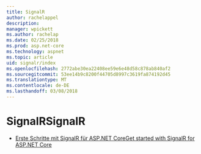```yaml
---
title: SignalR
author: rachelappel
description: 
manager: wpickett
ms.author: rachelap
ms.date: 02/25/2018
ms.prod: asp.net-core
ms.technology: aspnet
ms.topic: article
uid: signalr/index
ms.openlocfilehash: 2772abe30ea22408ee59e6e48d58c878ab840af2
ms.sourcegitcommit: 53ee14b9c8200f44705d8997c3619fa874192d45
ms.translationtype: MT
ms.contentlocale: de-DE
ms.lasthandoff: 03/08/2018
---
```

# <a name="signalr"></a><span data-ttu-id="72797-102">SignalR</span><span class="sxs-lookup"><span data-stu-id="72797-102">SignalR</span></span>

* [<span data-ttu-id="72797-103">Erste Schritte mit SignalR für ASP.NET Core</span><span class="sxs-lookup"><span data-stu-id="72797-103">Get started with SignalR for ASP.NET Core</span></span>](get-started-signalr-core.md)